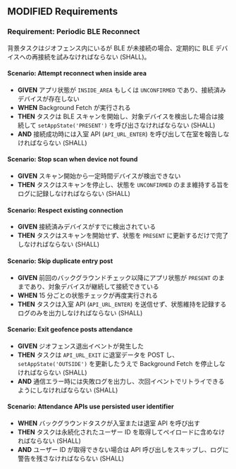 ## MODIFIED Requirements

### Requirement: Periodic BLE Reconnect

背景タスクはジオフェンス内にいるが BLE が未接続の場合、定期的に BLE デバイスへの再接続を試みなければならない (SHALL)。

#### Scenario: Attempt reconnect when inside area

- **GIVEN** アプリ状態が `INSIDE_AREA` もしくは `UNCONFIRMED` であり、接続済みデバイスが存在しない
- **WHEN** Background Fetch が実行される
- **THEN** タスクは BLE スキャンを開始し、対象デバイスを検出した場合は接続して `setAppState('PRESENT')` を呼び出さなければならない (SHALL)
- **AND** 接続成功時には入室 API (`API_URL_ENTER`) を呼び出して在室を報告しなければならない (SHALL)

#### Scenario: Stop scan when device not found

- **GIVEN** スキャン開始から一定時間デバイスが検出できない
- **THEN** タスクはスキャンを停止し、状態を `UNCONFIRMED` のまま維持する旨をログに記録しなければならない (SHALL)

#### Scenario: Respect existing connection

- **GIVEN** 接続済みデバイスがすでに検出されている
- **THEN** タスクはスキャンを開始せず、状態を `PRESENT` に更新するだけで完了しなければならない (SHALL)

#### Scenario: Skip duplicate entry post

- **GIVEN** 前回のバックグラウンドチェック以降にアプリ状態が `PRESENT` のままであり、対象デバイスが継続して接続できている
- **WHEN** 15 分ごとの状態チェックが再度実行される
- **THEN** タスクは入室 API (`API_URL_ENTER`) を送信せず、状態維持を記録するログのみを出力しなければならない (SHALL)

#### Scenario: Exit geofence posts attendance

- **GIVEN** ジオフェンス退出イベントが発生した
- **THEN** タスクは `API_URL_EXIT` に退室データを POST し、`setAppState('OUTSIDE')` を更新したうえで Background Fetch を停止しなければならない (SHALL)
- **AND** 通信エラー時には失敗ログを出力し、次回イベントでリトライできるようにしなければならない (SHALL)

#### Scenario: Attendance APIs use persisted user identifier

- **WHEN** バックグラウンドタスクが入室または退室 API を呼び出す
- **THEN** タスクは永続化されたユーザー ID を取得してペイロードに含めなければならない (SHALL)
- **AND** ユーザー ID が取得できない場合は API 呼び出しをスキップし、ログに警告を残さなければならない (SHALL)
